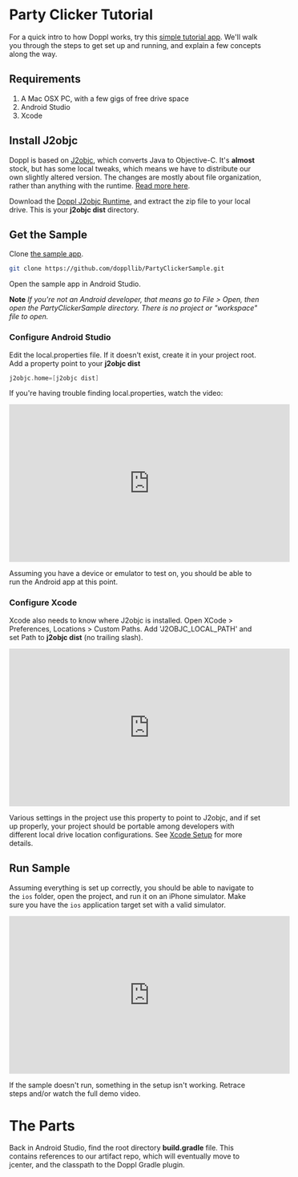 # Party Clicker Tutorial

For a quick intro to how Doppl works, try this [simple tutorial app](https://github.com/doppllib/PartyClickerSample). We'll walk you through the steps to get set up and running, and explain a few concepts along the way.

## Requirements

1. A Mac OSX PC, with a few gigs of free drive space
2. Android Studio
3. Xcode

## Install J2objc

Doppl is based on [J2objc](https://developers.google.com/j2objc/), which converts Java to Objective-C. It's **almost** stock, but has some local tweaks, which means we have to distribute our own slightly altered version. The changes are mostly about file organization, rather than anything with the runtime. [Read more here](dopplj2objc.html).

Download the [Doppl J2objc Runtime](http://dopplmaven.s3-website-us-east-1.amazonaws.com/dist.zip), and extract the zip file to your local drive. This is your **j2objc dist** directory.

## Get the Sample

Clone [the sample app](https://github.com/doppllib/PartyClickerSample).

```bash
git clone https://github.com/doppllib/PartyClickerSample.git
```

Open the sample app in Android Studio.

**Note** *If you're not an Android developer, that means go to File > Open, then open the PartyClickerSample directory. There is no project or "workspace" file to open.*

### Configure Android Studio

Edit the local.properties file. If it doesn't exist, create it in your project root. Add a property point to your **j2objc dist**

```groovy
j2objc.home=[j2objc dist]
```

If you're having trouble finding local.properties, watch the video:

<iframe width="560" height="315" src="https://www.youtube.com/embed/H95OKwQ_9FU" frameborder="0" allowfullscreen></iframe>

Assuming you have a device or emulator to test on, you should be able to run the Android app at this point.

### Configure Xcode

Xcode also needs to know where J2objc is installed. Open XCode > Preferences, Locations > Custom Paths. Add 'J2OBJC_LOCAL_PATH' and set Path to **j2objc dist** (no trailing slash).

<iframe width="560" height="315" src="https://www.youtube.com/embed/swLXzvIOm9A" frameborder="0" allowfullscreen></iframe>

Various settings in the project use this property to point to J2objc, and if set up properly, your project should be portable among developers with different local drive location configurations. See [Xcode Setup](xcodesetup.html) for more details.

## Run Sample

Assuming everything is set up correctly, you should be able to navigate to the `ios` folder, open the project, and run it on an iPhone simulator. Make sure you have the `ios` application target set with a valid simulator.

<iframe width="560" height="315" src="https://www.youtube.com/embed/gFXQjVsu2b8" frameborder="0" allowfullscreen></iframe>

If the sample doesn't run, something in the setup isn't working. Retrace steps and/or watch the full demo video.

# The Parts

Back in Android Studio, find the root directory **build.gradle** file. This contains references to our artifact repo, which will eventually move to jcenter, and the classpath to the Doppl Gradle plugin.

<pre data-src="https://github.com/doppllib/PartyClickerSample/blob/master/build.gradle"></pre>
